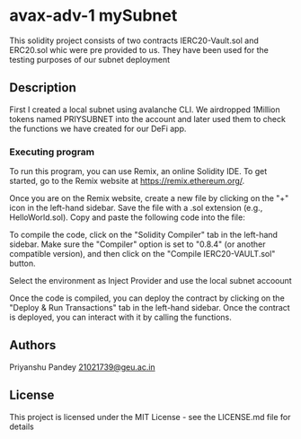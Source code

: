 # avax-adv-1 mySubnet


This solidity project consists of two contracts IERC20-Vault.sol and ERC20.sol whic were pre provided to us. They have been used for the testing purposes of our subnet deployment

## Description

First I created a local subnet using avalanche CLI.
We airdropped 1Million tokens named PRIYSUBNET into the account and later used them to check the functions we have created for our DeFi app.

### Executing program

To run this program, you can use Remix, an online Solidity IDE. To get started, go to the Remix website at https://remix.ethereum.org/.

Once you are on the Remix website, create a new file by clicking on the "+" icon in the left-hand sidebar. Save the file with a .sol extension (e.g., HelloWorld.sol). Copy and paste the following code into the file:



To compile the code, click on the "Solidity Compiler" tab in the left-hand sidebar. Make sure the "Compiler" option is set to "0.8.4" (or another compatible version), and then click on the "Compile IERC20-VAULT.sol" button.

Select the environment as Inject Provider and use the local subnet accoount

Once the code is compiled, you can deploy the contract by clicking on the "Deploy & Run Transactions" tab in the left-hand sidebar. 
Once the contract is deployed, you can interact with it by calling the functions.

## Authors

Priyanshu Pandey 
21021739@geu.ac.in


## License

This project is licensed under the MIT License - see the LICENSE.md file for details
